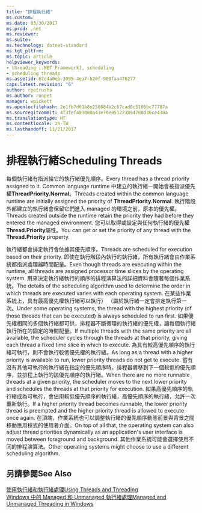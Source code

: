 ```yaml
---
title: "排程執行緒"
ms.custom: 
ms.date: 03/30/2017
ms.prod: .net
ms.reviewer: 
ms.suite: 
ms.technology: dotnet-standard
ms.tgt_pltfrm: 
ms.topic: article
helpviewer_keywords:
- threading [.NET Framework], scheduling
- scheduling threads
ms.assetid: 67e4a0eb-3095-4ea7-b20f-908faa476277
caps.latest.revision: "6"
author: rpetrusha
ms.author: ronpet
manager: wpickett
ms.openlocfilehash: 2e1fb7d61b8e250884b2c57cad8c5106bc77787a
ms.sourcegitcommit: 4f3fef493080a43e70e951223894768d36ce430a
ms.translationtype: HT
ms.contentlocale: zh-TW
ms.lasthandoff: 11/21/2017
---
```

# <a name="scheduling-threads"></a><span data-ttu-id="ee171-102">排程執行緒</span><span class="sxs-lookup"><span data-stu-id="ee171-102">Scheduling Threads</span></span>
<span data-ttu-id="ee171-103">每個執行緒有指派給它的執行緒優先順序。</span><span class="sxs-lookup"><span data-stu-id="ee171-103">Every thread has a thread priority assigned to it.</span></span> <span data-ttu-id="ee171-104">Common language runtime 中建立的執行緒一開始會被指派優先權**ThreadPriority.Normal**。</span><span class="sxs-lookup"><span data-stu-id="ee171-104">Threads created within the common language runtime are initially assigned the priority of **ThreadPriority.Normal**.</span></span> <span data-ttu-id="ee171-105">執行階段外部建立的執行緒會保留它們進入 managed 的環境之前，原本的優先權。</span><span class="sxs-lookup"><span data-stu-id="ee171-105">Threads created outside the runtime retain the priority they had before they entered the managed environment.</span></span> <span data-ttu-id="ee171-106">您可以取得或設定與任何執行緒的優先權**Thread.Priority**屬性。</span><span class="sxs-lookup"><span data-stu-id="ee171-106">You can get or set the priority of any thread with the **Thread.Priority** property.</span></span>  
  
 <span data-ttu-id="ee171-107">執行緒都會排定執行會依據其優先順序。</span><span class="sxs-lookup"><span data-stu-id="ee171-107">Threads are scheduled for execution based on their priority.</span></span> <span data-ttu-id="ee171-108">即使在執行階段內執行的執行緒，所有執行緒會由作業系統都指派處理器時間配量。</span><span class="sxs-lookup"><span data-stu-id="ee171-108">Even though threads are executing within the runtime, all threads are assigned processor time slices by the operating system.</span></span> <span data-ttu-id="ee171-109">用來決定執行緒執行的順序的排程演算法的詳細資料會隨著每個作業系統。</span><span class="sxs-lookup"><span data-stu-id="ee171-109">The details of the scheduling algorithm used to determine the order in which threads are executed varies with each operating system.</span></span> <span data-ttu-id="ee171-110">在某些作業系統上，具有最高優先權執行緒可以執行） （屬於執行緒一定會排定執行第一次。</span><span class="sxs-lookup"><span data-stu-id="ee171-110">Under some operating systems, the thread with the highest priority (of those threads that can be executed) is always scheduled to run first.</span></span> <span data-ttu-id="ee171-111">如果優先權相同的多個執行緒都可供，排程器不斷循環的執行緒的優先權，讓每個執行緒執行所在的固定的時間配量。</span><span class="sxs-lookup"><span data-stu-id="ee171-111">If multiple threads with the same priority are all available, the scheduler cycles through the threads at that priority, giving each thread a fixed time slice in which to execute.</span></span> <span data-ttu-id="ee171-112">為具有較高優先順序的執行緒可執行，則不會執行較低優先權的執行緒。</span><span class="sxs-lookup"><span data-stu-id="ee171-112">As long as a thread with a higher priority is available to run, lower priority threads do not get to execute.</span></span> <span data-ttu-id="ee171-113">當有沒有其他可執行的執行緒在指定的優先順序時，排程器將移到下一個較低的優先順序，並排程上執行的該優先順序的執行緒。</span><span class="sxs-lookup"><span data-stu-id="ee171-113">When there are no more runnable threads at a given priority, the scheduler moves to the next lower priority and schedules the threads at that priority for execution.</span></span> <span data-ttu-id="ee171-114">如果高優先順序的執行緒成為可執行，會佔用較低優先順序的執行緒，高優先順序的執行緒，允許一次重新執行。</span><span class="sxs-lookup"><span data-stu-id="ee171-114">If a higher priority thread becomes runnable, the lower priority thread is preempted and the higher priority thread is allowed to execute once again.</span></span> <span data-ttu-id="ee171-115">在頂端，作業系統也可以調整執行緒的優先順序動態前景與背景之間移動應用程式的使用者介面。</span><span class="sxs-lookup"><span data-stu-id="ee171-115">On top of all that, the operating system can also adjust thread priorities dynamically as an application's user interface is moved between foreground and background.</span></span> <span data-ttu-id="ee171-116">其他作業系統可能會選擇使用不同的排程演算法。</span><span class="sxs-lookup"><span data-stu-id="ee171-116">Other operating systems might choose to use a different scheduling algorithm.</span></span>  
  
## <a name="see-also"></a><span data-ttu-id="ee171-117">另請參閱</span><span class="sxs-lookup"><span data-stu-id="ee171-117">See Also</span></span>  
 [<span data-ttu-id="ee171-118">使用執行緒和執行緒處理</span><span class="sxs-lookup"><span data-stu-id="ee171-118">Using Threads and Threading</span></span>](../../../docs/standard/threading/using-threads-and-threading.md)  
 [<span data-ttu-id="ee171-119">Windows 中的 Managed 和 Unmanaged 執行緒處理</span><span class="sxs-lookup"><span data-stu-id="ee171-119">Managed and Unmanaged Threading in Windows</span></span>](../../../docs/standard/threading/managed-and-unmanaged-threading-in-windows.md)
